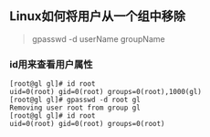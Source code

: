 ## Linux如何将用户从一个组中移除


> gpasswd -d userName groupName

### id用来查看用户属性

```
[root@gl gl]# id root
uid=0(root) gid=0(root) groups=0(root),1000(gl)
[root@gl gl]# gpasswd -d root gl
Removing user root from group gl
[root@gl gl]# id root
uid=0(root) gid=0(root) groups=0(root)
```

